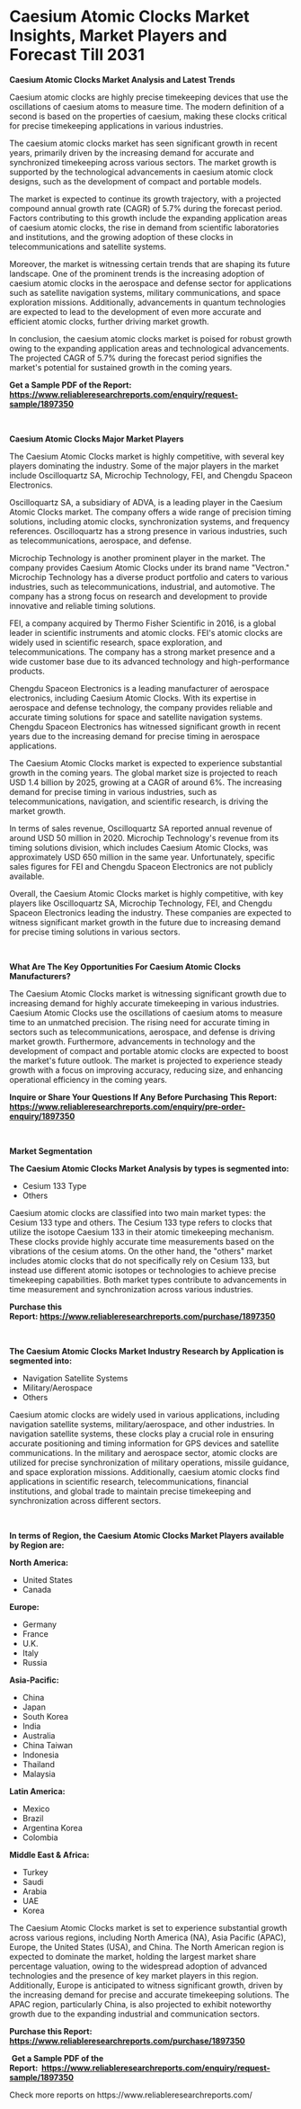 <p><h1>Caesium Atomic Clocks Market Insights, Market Players and Forecast Till 2031</h1></p><p><strong>Caesium Atomic Clocks Market Analysis and Latest Trends</strong></p>
<p><p>Caesium atomic clocks are highly precise timekeeping devices that use the oscillations of caesium atoms to measure time. The modern definition of a second is based on the properties of caesium, making these clocks critical for precise timekeeping applications in various industries.</p><p>The caesium atomic clocks market has seen significant growth in recent years, primarily driven by the increasing demand for accurate and synchronized timekeeping across various sectors. The market growth is supported by the technological advancements in caesium atomic clock designs, such as the development of compact and portable models.</p><p>The market is expected to continue its growth trajectory, with a projected compound annual growth rate (CAGR) of 5.7% during the forecast period. Factors contributing to this growth include the expanding application areas of caesium atomic clocks, the rise in demand from scientific laboratories and institutions, and the growing adoption of these clocks in telecommunications and satellite systems.</p><p>Moreover, the market is witnessing certain trends that are shaping its future landscape. One of the prominent trends is the increasing adoption of caesium atomic clocks in the aerospace and defense sector for applications such as satellite navigation systems, military communications, and space exploration missions. Additionally, advancements in quantum technologies are expected to lead to the development of even more accurate and efficient atomic clocks, further driving market growth.</p><p>In conclusion, the caesium atomic clocks market is poised for robust growth owing to the expanding application areas and technological advancements. The projected CAGR of 5.7% during the forecast period signifies the market's potential for sustained growth in the coming years.</p></p>
<p><strong>Get a Sample PDF of the Report:&nbsp; <a href="https://www.reliableresearchreports.com/enquiry/request-sample/1897350">https://www.reliableresearchreports.com/enquiry/request-sample/1897350</a></strong></p>
<p>&nbsp;</p>
<p><strong>Caesium Atomic Clocks Major Market Players</strong></p>
<p><p>The Caesium Atomic Clocks market is highly competitive, with several key players dominating the industry. Some of the major players in the market include Oscilloquartz SA, Microchip Technology, FEI, and Chengdu Spaceon Electronics.</p><p>Oscilloquartz SA, a subsidiary of ADVA, is a leading player in the Caesium Atomic Clocks market. The company offers a wide range of precision timing solutions, including atomic clocks, synchronization systems, and frequency references. Oscilloquartz has a strong presence in various industries, such as telecommunications, aerospace, and defense.</p><p>Microchip Technology is another prominent player in the market. The company provides Caesium Atomic Clocks under its brand name "Vectron." Microchip Technology has a diverse product portfolio and caters to various industries, such as telecommunications, industrial, and automotive. The company has a strong focus on research and development to provide innovative and reliable timing solutions.</p><p>FEI, a company acquired by Thermo Fisher Scientific in 2016, is a global leader in scientific instruments and atomic clocks. FEI's atomic clocks are widely used in scientific research, space exploration, and telecommunications. The company has a strong market presence and a wide customer base due to its advanced technology and high-performance products.</p><p>Chengdu Spaceon Electronics is a leading manufacturer of aerospace electronics, including Caesium Atomic Clocks. With its expertise in aerospace and defense technology, the company provides reliable and accurate timing solutions for space and satellite navigation systems. Chengdu Spaceon Electronics has witnessed significant growth in recent years due to the increasing demand for precise timing in aerospace applications.</p><p>The Caesium Atomic Clocks market is expected to experience substantial growth in the coming years. The global market size is projected to reach USD 1.4 billion by 2025, growing at a CAGR of around 6%. The increasing demand for precise timing in various industries, such as telecommunications, navigation, and scientific research, is driving the market growth.</p><p>In terms of sales revenue, Oscilloquartz SA reported annual revenue of around USD 50 million in 2020. Microchip Technology's revenue from its timing solutions division, which includes Caesium Atomic Clocks, was approximately USD 650 million in the same year. Unfortunately, specific sales figures for FEI and Chengdu Spaceon Electronics are not publicly available.</p><p>Overall, the Caesium Atomic Clocks market is highly competitive, with key players like Oscilloquartz SA, Microchip Technology, FEI, and Chengdu Spaceon Electronics leading the industry. These companies are expected to witness significant market growth in the future due to increasing demand for precise timing solutions in various sectors.</p></p>
<p>&nbsp;</p>
<p><strong>What Are The Key Opportunities For Caesium Atomic Clocks Manufacturers?</strong></p>
<p><p>The Caesium Atomic Clocks market is witnessing significant growth due to increasing demand for highly accurate timekeeping in various industries. Caesium Atomic Clocks use the oscillations of caesium atoms to measure time to an unmatched precision. The rising need for accurate timing in sectors such as telecommunications, aerospace, and defense is driving market growth. Furthermore, advancements in technology and the development of compact and portable atomic clocks are expected to boost the market's future outlook. The market is projected to experience steady growth with a focus on improving accuracy, reducing size, and enhancing operational efficiency in the coming years.</p></p>
<p><strong>Inquire or Share Your Questions If Any Before Purchasing This Report: <a href="https://www.reliableresearchreports.com/enquiry/pre-order-enquiry/1897350">https://www.reliableresearchreports.com/enquiry/pre-order-enquiry/1897350</a></strong></p>
<p>&nbsp;</p>
<p><strong>Market Segmentation</strong></p>
<p><strong>The Caesium Atomic Clocks Market Analysis by types is segmented into:</strong></p>
<p><ul><li>Cesium 133 Type</li><li>Others</li></ul></p>
<p><p>Caesium atomic clocks are classified into two main market types: the Cesium 133 type and others. The Cesium 133 type refers to clocks that utilize the isotope Caesium 133 in their atomic timekeeping mechanism. These clocks provide highly accurate time measurements based on the vibrations of the cesium atoms. On the other hand, the "others" market includes atomic clocks that do not specifically rely on Cesium 133, but instead use different atomic isotopes or technologies to achieve precise timekeeping capabilities. Both market types contribute to advancements in time measurement and synchronization across various industries.</p></p>
<p><strong>Purchase this Report:&nbsp;<a href="https://www.reliableresearchreports.com/purchase/1897350">https://www.reliableresearchreports.com/purchase/1897350</a></strong></p>
<p>&nbsp;</p>
<p><strong>The Caesium Atomic Clocks Market Industry Research by Application is segmented into:</strong></p>
<p><ul><li>Navigation Satellite Systems</li><li>Military/Aerospace</li><li>Others</li></ul></p>
<p><p>Caesium atomic clocks are widely used in various applications, including navigation satellite systems, military/aerospace, and other industries. In navigation satellite systems, these clocks play a crucial role in ensuring accurate positioning and timing information for GPS devices and satellite communications. In the military and aerospace sector, atomic clocks are utilized for precise synchronization of military operations, missile guidance, and space exploration missions. Additionally, caesium atomic clocks find applications in scientific research, telecommunications, financial institutions, and global trade to maintain precise timekeeping and synchronization across different sectors.</p></p>
<p>&nbsp;</p>
<p><strong>In terms of Region, the Caesium Atomic Clocks Market Players available by Region are:</strong></p>
<p>
    <p> <strong> North America: </strong>
        <ul>
            <li>United States</li>
            <li>Canada</li>
        </ul>
        </p> 
    <p> <strong> Europe: </strong>
        <ul>
            <li>Germany</li>
            <li>France</li>
            <li>U.K.</li>
            <li>Italy</li>
            <li>Russia</li>
        </ul>
        </p> 
    <p> <strong> Asia-Pacific: </strong>
        <ul>
            <li>China</li>
            <li>Japan</li>
            <li>South Korea</li>
            <li>India</li>
            <li>Australia</li>
            <li>China Taiwan</li>
            <li>Indonesia</li>
            <li>Thailand</li>
            <li>Malaysia</li>
        </ul>
        </p> 
    <p> <strong> Latin America: </strong>
        <ul>
            <li>Mexico</li>
            <li>Brazil</li>
            <li>Argentina Korea</li>
            <li>Colombia</li>
        </ul>
        </p> 
    <p> <strong> Middle East & Africa: </strong>
        <ul>
            <li>Turkey</li>
            <li>Saudi</li>
            <li>Arabia</li>
            <li>UAE</li>
            <li>Korea</li>
        </ul>
    </p>
    </p>
<p><p>The Caesium Atomic Clocks market is set to experience substantial growth across various regions, including North America (NA), Asia Pacific (APAC), Europe, the United States (USA), and China. The North American region is expected to dominate the market, holding the largest market share percentage valuation, owing to the widespread adoption of advanced technologies and the presence of key market players in this region. Additionally, Europe is anticipated to witness significant growth, driven by the increasing demand for precise and accurate timekeeping solutions. The APAC region, particularly China, is also projected to exhibit noteworthy growth due to the expanding industrial and communication sectors.</p></p>
<p><strong>Purchase this Report: <a href="https://www.reliableresearchreports.com/purchase/1897350">https://www.reliableresearchreports.com/purchase/1897350</a></strong></p>
<p>&nbsp;<strong>Get a Sample PDF of the Report:&nbsp;&nbsp;<a href="https://www.reliableresearchreports.com/enquiry/request-sample/1897350">https://www.reliableresearchreports.com/enquiry/request-sample/1897350</a></strong></p>
<p><strong></strong></p>
<p>Check more reports on https://www.reliableresearchreports.com/</p>